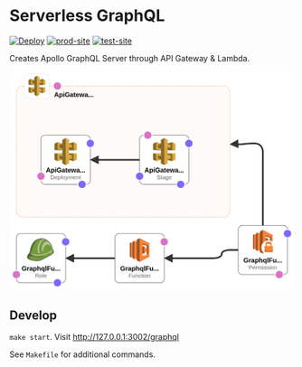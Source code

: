 # Serverless GraphQL
[![Deploy][deploy_badge]][deploy]
[![prod-site][prod_site_badge]][prod_site]
[![test-site][test_site_badge]][test_site]


Creates Apollo GraphQL Server through API Gateway & Lambda.

![Design][design]

## Develop
`make start`. Visit http://127.0.0.1:3002/graphql

See `Makefile` for additional commands.

[deploy_badge]: https://github.com/rdok/serverless-graphql/workflows/Deploy/badge.svg
[deploy]: https://github.com/rdok/serverless-graphql-template/actions?query=workflow%3ADeploy
[test_site_badge]: https://img.shields.io/badge/test-orange?style=flat-square&logo=amazon-aws
[test_site]: https://fvi7lp02ra.execute-api.eu-west-1.amazonaws.com/Prod/graphql
[prod_site_badge]: https://img.shields.io/badge/prod-blue?style=flat-square&logo=amazon-aws
[prod_site]: https://l6019i1r7g.execute-api.eu-west-1.amazonaws.com/Prod/graphql
[design]: ./design.png
